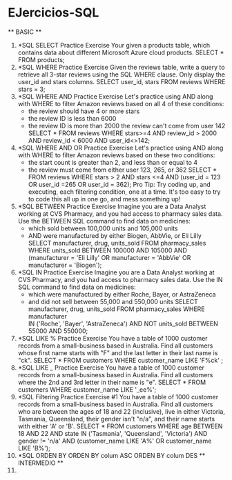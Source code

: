 # EJercicios-SQL
  ** BASIC **
1. *SQL SELECT Practice Exercise
   Your given a products table, which contains data about different Microsoft Azure cloud products.
   SELECT * FROM products;
3. *SQL WHERE Practice Exercise
  Given the reviews table, write a query to retrieve all 3-star reviews using the SQL WHERE clause.
  Only display the user_id and stars columns.
   SELECT user_id, stars FROM reviews WHERE stars = 3;
4. *SQL WHERE AND Practice Exercise
   Let's practice using AND along with WHERE to filter Amazon reviews based on all 4 of these conditions:
    - the review should have 4 or more stars
    - the review ID is less than 6000
    - the review ID is more than 2000
     the review can't come from user 142
    SELECT * FROM reviews WHERE stars>=4 AND review_id > 2000 AND review_id < 6000 AND user_id<>142;
5. *SQL WHERE AND OR Practice Exercise
    Let's practice using AND along with WHERE to filter Amazon reviews based on these two conditions:
    - the start count is greater than 2, and less than or equal to 4
    - the review must come from either user 123, 265, or 362
  SELECT * FROM reviews WHERE stars > 2 AND stars <=4 AND (user_id = 123 OR user_id =265 OR user_id = 362);
Pro Tip: Try coding up, and executing, each filtering condition, one at a time. It's too easy to try to code this all up in one go, and mess something up!
6. *SQL BETWEEN Practice Exercise
   Imagine you are a Data Analyst working at CVS Pharmacy, and you had access to pharmacy sales data.
   Use the BETWEEN SQL command to find data on medicines:
    - which sold between 100,000 units and 105,000 units
    - AND were manufactured by either Biogen, AbbVie, or Eli Lilly
   SELECT manufacturer, drug, units_sold FROM pharmacy_sales WHERE units_sold BETWEEN 100000 AND 105000
   AND (manufacturer = 'Eli Lilly' OR manufacturer = 'AbbVie' OR manufacturer = 'Biogen');
7. *SQL IN Practice Exercise
   Imagine you are a Data Analyst working at CVS Pharmacy, and you had access to pharmacy sales data.
   Use the IN SQL command to find data on medicines:
    - which were manufactured by either Roche, Bayer, or AstraZeneca
    - and did not sell between 55,000 and 550,000 units
   SELECT manufacturer, drug, units_sold FROM pharmacy_sales WHERE manufacturer  
   IN ('Roche', 'Bayer', 'AstraZeneca') AND NOT units_sold BETWEEN 55000 AND 550000;
8. *SQL LIKE % Practice Exercise
   You have a table of 1000 customer records from a small-business based in Australia.
   Find all customers whose first name starts with "F" and the last letter in their last name is "ck".
     SELECT * FROM customers WHERE customer_name LIKE 'F%ck' ;
9. *SQL LIKE _ Practice Exercise
   You have a table of 1000 customer records from a small-business based in Australia.
   Find all customers where the 2nd and 3rd letter in their name is "e".
     SELECT * FROM customers WHERE customer_name LIKE '_ee%';
10. *SQL Filtering Practice Exercise #1
   You have a table of 1000 customer records from a small-business based in Australia.
   Find all customers who are between the ages of 18 and 22 (inclusive), live in either Victoria, Tasmania,
   Queensland, their gender isn't "n/a", and their name starts with either 'A' or 'B'.
     SELECT * FROM customers WHERE age BETWEEN 18 AND 22 AND state IN ('Tasmania', 'Queensland', 'Victoria')
     AND gender != 'n/a' AND (customer_name LIKE 'A%' OR customer_name LIKE 'B%');
11. *SQL ORDEN BY
    ORDEN BY colum ASC
    ORDEN BY colum DES
  ** INTERMEDIO **
13. 
